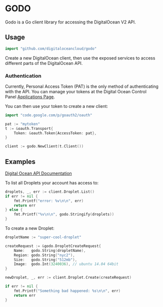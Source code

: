# GODO

Godo is a Go client library for accessing the DigitalOcean V2 API.

## Usage

```go
import "github.com/digitaloceancloud/godo"
```

Create a new DigitalOcean client, then use the exposed services to
access different parts of the DigitalOcean API.

### Authentication

Currently, Personal Access Token (PAT) is the only method of
authenticating with the API. You can manage your tokens
at the Digital Ocean Control Panel [Applications Page](https://cloud.digitalocean.com/settings/applications).

You can then use your token to create a new client:

```go
import "code.google.com/p/goauth2/oauth"

pat := "mytoken"
t := &oauth.Transport{
	Token: &oauth.Token{AccessToken: pat},
}

client := godo.NewClient(t.Client())
```

## Examples

[Digital Ocean API Documentation](https://developers.digitalocean.com/v2/)


To list all Droplets your account has access to:

```go
droplets, _, err := client.Droplet.List()
if err != nil {
	fmt.Printf("error: %v\n\n", err)
	return err
} else {
	fmt.Printf("%v\n\n", godo.Stringify(droplets))
}
```

To create a new Droplet:

```go
dropletName := "super-cool-droplet"

createRequest := &godo.DropletCreateRequest{
	Name:   godo.String(dropletName),
	Region: godo.String("nyc2"),
	Size:   godo.String("512mb"),
	Image:  godo.Int(3240036), // ubuntu 14.04 64bit
}

newDroplet, _, err := client.Droplet.Create(createRequest)

if err != nil {
	fmt.Printf("Something bad happened: %s\n\n", err)
	return err
}
```
